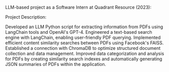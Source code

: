LLM-based project as a Software Intern at Quadrant Resource (2023):

Project Description:

Developed an LLM Python script for extracting information from PDFs using LangChain tools and OpenAI's GPT-4.
Engineered a text-based search engine with LangChain, enabling user-friendly PDF querying.
Implemented efficient content similarity searches between PDFs using Facebook's FAISS.
Established a connection with ChromaDB to optimize structured document collection and data management.
Improved data categorization and analysis for PDFs by creating similarity search indexes and automatically generating JSON summaries of PDFs within the application.
